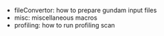 * fileConvertor: how to prepare gundam input files  
* misc: miscellaneous macros
* profiling: how to run profiling scan
